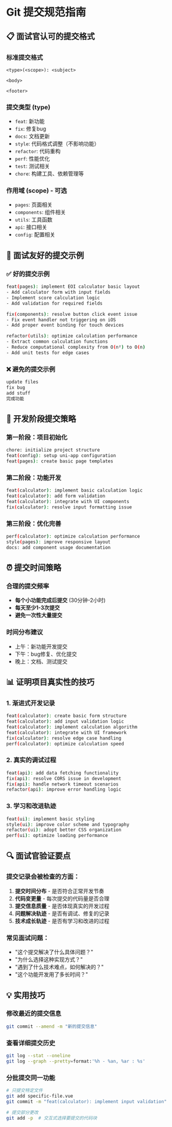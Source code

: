 # Git 提交规范指南

## 📋 面试官认可的提交格式

### 标准提交格式
```
<type>(<scope>): <subject>

<body>

<footer>
```

### 提交类型 (type)
- `feat`: 新功能
- `fix`: 修复bug
- `docs`: 文档更新
- `style`: 代码格式调整（不影响功能）
- `refactor`: 代码重构
- `perf`: 性能优化
- `test`: 测试相关
- `chore`: 构建工具、依赖管理等

### 作用域 (scope) - 可选
- `pages`: 页面相关
- `components`: 组件相关
- `utils`: 工具函数
- `api`: 接口相关
- `config`: 配置相关

## 🎯 面试友好的提交示例

### ✅ 好的提交示例
```bash
feat(pages): implement EOI calculator basic layout
- Add calculator form with input fields
- Implement score calculation logic
- Add validation for required fields

fix(components): resolve button click event issue
- Fix event handler not triggering on iOS
- Add proper event binding for touch devices

refactor(utils): optimize calculation performance
- Extract common calculation functions
- Reduce computational complexity from O(n²) to O(n)
- Add unit tests for edge cases
```

### ❌ 避免的提交示例
```bash
update files
fix bug
add stuff
完成功能
```

## 🚀 开发阶段提交策略

### 第一阶段：项目初始化
```bash
chore: initialize project structure
feat(config): setup uni-app configuration
feat(pages): create basic page templates
```

### 第二阶段：功能开发
```bash
feat(calculator): implement basic calculation logic
feat(calculator): add form validation
feat(calculator): integrate with UI components
fix(calculator): resolve input formatting issue
```

### 第三阶段：优化完善
```bash
perf(calculator): optimize calculation performance
style(pages): improve responsive layout
docs: add component usage documentation
```

## ⏰ 提交时间策略

### 合理的提交频率
- **每个小功能完成后提交** (30分钟-2小时)
- **每天至少1-3次提交**
- **避免一次性大量提交**

### 时间分布建议
- 上午：新功能开发提交
- 下午：bug修复、优化提交
- 晚上：文档、测试提交

## 📊 证明项目真实性的技巧

### 1. 渐进式开发记录
```bash
feat(calculator): create basic form structure
feat(calculator): add input validation logic  
feat(calculator): implement calculation algorithm
feat(calculator): integrate with UI framework
fix(calculator): resolve edge case handling
perf(calculator): optimize calculation speed
```

### 2. 真实的调试过程
```bash
feat(api): add data fetching functionality
fix(api): resolve CORS issue in development
fix(api): handle network timeout scenarios
refactor(api): improve error handling logic
```

### 3. 学习和改进轨迹
```bash
feat(ui): implement basic styling
style(ui): improve color scheme and typography
refactor(ui): adopt better CSS organization
perf(ui): optimize loading performance
```

## 🔍 面试官验证要点

### 提交记录会被检查的方面：
1. **提交时间分布** - 是否符合正常开发节奏
2. **代码变更量** - 每次提交的代码量是否合理
3. **提交信息质量** - 是否体现真实的开发过程
4. **问题解决轨迹** - 是否有调试、修复的记录
5. **技术成长轨迹** - 是否有学习和改进的过程

### 常见面试问题：
- "这个提交解决了什么具体问题？"
- "为什么选择这种实现方式？"
- "遇到了什么技术难点，如何解决的？"
- "这个功能开发用了多长时间？"

## 💡 实用技巧

### 修改最近的提交信息
```bash
git commit --amend -m "新的提交信息"
```

### 查看详细提交历史
```bash
git log --stat --oneline
git log --graph --pretty=format:'%h - %an, %ar : %s'
```

### 分批提交同一功能
```bash
# 只提交特定文件
git add specific-file.vue
git commit -m "feat(calculator): implement input validation"

# 提交部分更改
git add -p  # 交互式选择要提交的代码块
```
